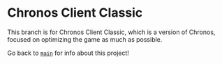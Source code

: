 # Chronos Client Classic


This branch is for Chronos Client Classic, which is a version of Chronos, focused on optimizing the game as much as possible.  

Go back to [`main`](https://github.com/ubionexd/chronos-client/tree/master) for info about this project!

